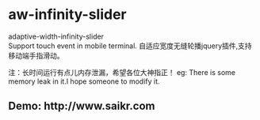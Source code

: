 # aw-infinity-slider
adaptive-width-infinity-slider<br>
Support touch event in mobile terminal.
自适应宽度无缝轮播jquery插件,支持移动端手指滑动。

注：长时间运行有点儿内存泄漏，希望各位大神指正！
eg: There is some memory leak in it.I hope someone to modify it.

<h2>Demo: http://www.saikr.com</h2>
